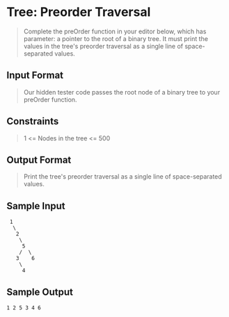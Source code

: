 # Tree: Preorder Traversal

> Complete the preOrder function in your editor below, which has  parameter: a pointer to the root of a binary tree. It must print the values in the tree's preorder traversal as a single line of space-separated values.
## Input Format
> Our hidden tester code passes the root node of a binary tree to your preOrder function.
## Constraints
> 1 <= Nodes in the tree <= 500
## Output Format
> Print the tree's preorder traversal as a single line of space-separated values.
## Sample Input
     1
      \
       2
        \
         5
        /  \
       3    6
        \
         4  
## Sample Output
    1 2 5 3 4 6 